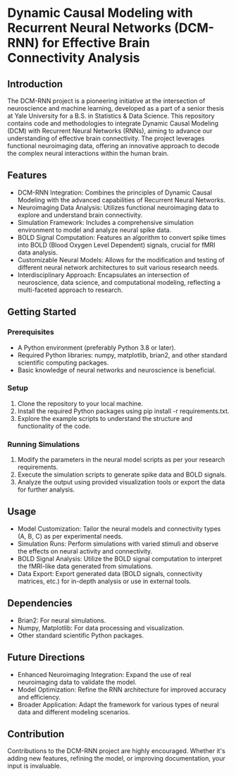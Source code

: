 # Dynamic Causal Modeling with Recurrent Neural Networks (DCM-RNN) for Effective Brain Connectivity Analysis
## Introduction
The DCM-RNN project is a pioneering initiative at the intersection of neuroscience and machine learning, developed as a part of a senior thesis at Yale University for a B.S. in Statistics & Data Science. This repository contains code and methodologies to integrate Dynamic Causal Modeling (DCM) with Recurrent Neural Networks (RNNs), aiming to advance our understanding of effective brain connectivity. The project leverages functional neuroimaging data, offering an innovative approach to decode the complex neural interactions within the human brain.

## Features
- DCM-RNN Integration: Combines the principles of Dynamic Causal Modeling with the advanced capabilities of Recurrent Neural Networks.
- Neuroimaging Data Analysis: Utilizes functional neuroimaging data to explore and understand brain connectivity.
- Simulation Framework: Includes a comprehensive simulation environment to model and analyze neural spike data.
- BOLD Signal Computation: Features an algorithm to convert spike times into BOLD (Blood Oxygen Level Dependent) signals, crucial for fMRI data analysis.
- Customizable Neural Models: Allows for the modification and testing of different neural network architectures to suit various research needs.
- Interdisciplinary Approach: Encapsulates an intersection of neuroscience, data science, and computational modeling, reflecting a multi-faceted approach to research.
## Getting Started
### Prerequisites
- A Python environment (preferably Python 3.8 or later).
- Required Python libraries: numpy, matplotlib, brian2, and other standard scientific computing packages.
- Basic knowledge of neural networks and neuroscience is beneficial.
### Setup
1. Clone the repository to your local machine.
2. Install the required Python packages using pip install -r requirements.txt.
3. Explore the example scripts to understand the structure and functionality of the code.
### Running Simulations
1. Modify the parameters in the neural model scripts as per your research requirements.
2. Execute the simulation scripts to generate spike data and BOLD signals.
3. Analyze the output using provided visualization tools or export the data for further analysis.
## Usage
- Model Customization: Tailor the neural models and connectivity types (A, B, C) as per experimental needs.
- Simulation Runs: Perform simulations with varied stimuli and observe the effects on neural activity and connectivity.
- BOLD Signal Analysis: Utilize the BOLD signal computation to interpret the fMRI-like data generated from simulations.
- Data Export: Export generated data (BOLD signals, connectivity matrices, etc.) for in-depth analysis or use in external tools.
## Dependencies
- Brian2: For neural simulations.
- Numpy, Matplotlib: For data processing and visualization.
- Other standard scientific Python packages.
## Future Directions
- Enhanced Neuroimaging Integration: Expand the use of real neuroimaging data to validate the model.
- Model Optimization: Refine the RNN architecture for improved accuracy and efficiency.
- Broader Application: Adapt the framework for various types of neural data and different modeling scenarios.
## Contribution
Contributions to the DCM-RNN project are highly encouraged. Whether it's adding new features, refining the model, or improving documentation, your input is invaluable.
